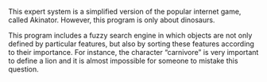 This expert system is a simplified version of the popular internet game, called Akinator. However, this program is only about dinosaurs.

This program includes a fuzzy search engine in which objects are not only defined by particular features, but also by sorting these features according to their importance. For instance, the character “carnivore” is very important to define a lion and it is almost impossible for someone to mistake this question.
